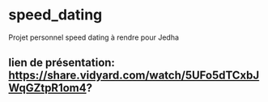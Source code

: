 # speed_dating
Projet personnel speed dating à rendre pour Jedha

## lien de présentation: https://share.vidyard.com/watch/5UFo5dTCxbJWqGZtpR1om4?
